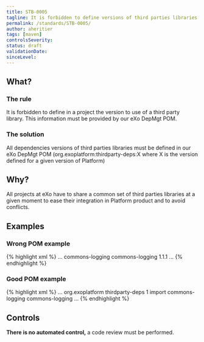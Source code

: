 ```yaml
---
title: STB-0005
tagline: It is forbidden to define versions of third parties libraries in projects
permalink: /standards/STB-0005/
author: aheritier
tags: [maven]
controlsSeverity:
status: draft
validationDate:
sinceLevel:
---
```


<a name="what"></a>
## What?

### <i class="fa fa-info-circle"></i> The rule

It is forbidden to define in a project the version to use of a third party
library. This information must be provided by our eXo DepMgt POM.

### <i class="fa fa-lightbulb-o"></i> The solution

All dependencies versions of third parties libraries must be defined in our
eXo DepMgt POM (org.exoplatform:thirdparty-deps:X where X is the version
defined for a given version of Platform)

<a name="why"></a>
## Why?

All projects at eXo have to share a common set of third parties libraries
at a given moment to ease their integration in Platform product and to
avoid conflicts.

<a name="examples"></a>
## Examples



<div class="panel panel-danger">
  <div class="panel-heading">
    <h3 class="panel-title"><i class="fa fa-thumbs-down pull-right"></i> Wrong POM example</h3>
  </div>
  <div class="panel-body">

{% highlight xml %}
<project>
  ...
  <dependencies>
    <dependency>
      <groupId>commons-logging</groupId>
      <artifactId>commons-logging</artifactId>
      <version>1.1.1</version>
    </dependency>
  </dependencies>
  ...
</project>
{% endhighlight %}

  </div>
</div>


<div class="panel panel-success">
  <div class="panel-heading">
    <h3 class="panel-title"><i class="fa fa-thumbs-up pull-right"></i> Good POM example</h3>
  </div>
  <div class="panel-body">

{% highlight xml %}
<project>
  ...
  <dependencyManagement>
    <dependencies>
      <!-- This POM defines a set of dependenciesManagement entries that are reused by projects -->
      <dependency>
        <groupId>org.exoplatform</groupId>
        <artifactId>thirdparty-deps</artifactId>
        <version>1</version>
        <scope>import</scope>
      </dependency>
    </dependencies>
  </dependencyManagement>
  <dependencies>
    <dependency>
      <groupId>commons-logging</groupId>
      <artifactId>commons-logging</artifactId>
    </dependency>
  </dependencies>
  ...
</project>
{% endhighlight %}

  </div>
</div>


<a name="controls"></a>
## <i class="fa fa-shield"></i> Controls

<div class="alert alert-warning">
  <i class="fa fa-exclamation-triangle"></i> <strong>There is no automated control,</strong> a code review must be performed.
</div>
